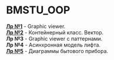 # BMSTU_OOP

[__Лр №1__](https://github.com/HanSoloCh/BMSTU_OOP/tree/main/lab_01) - Graphic viewer.<br>
[__Лр №2__](https://github.com/HanSoloCh/BMSTU_OOP/tree/main/lab_02) - Контейнерный класс. Вектор.<br>
__Лр №3__ - Graphic viewer с паттернами.<br>
__Лр №4__ - Асинхронная модель лифта.<br>
[__Лр №5__](https://github.com/HanSoloCh/BMSTU_OOP/tree/main/lab_05) - Диаграммы бытового прибора.<br>
